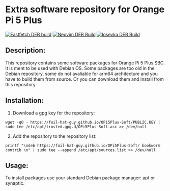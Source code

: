 # Extra software repository for Orange Pi 5 Plus

[![Fastfetch DEB build](https://github.com/foil-hat-guy/OPi5Plus-Soft/actions/workflows/update-fastfetch.yml/badge.svg)](https://github.com/foil-hat-guy/OPi5Plus-Soft/actions/workflows/update-fastfetch.yml)
[![Neovim DEB Build](https://github.com/foil-hat-guy/OPi5Plus-Soft/actions/workflows/update-neovim.yml/badge.svg)](https://github.com/foil-hat-guy/OPi5Plus-Soft/actions/workflows/update-neovim.yml)
[![Iosevka DEB Build](https://github.com/foil-hat-guy/OPi5Plus-Soft/actions/workflows/update-iosevka.yml/badge.svg)](https://github.com/foil-hat-guy/OPi5Plus-Soft/actions/workflows/update-iosevka.yml)

## Description:

This repository contains some software packages for Orange Pi 5 Plus SBC.
It is ment to be used with Debian OS. Some packages are too old in the Debian
repository, some do not avaliable for arm64 architecture and you have to 
build them from source. Or you can download them and install from this repository.


## Installation:

1. Download a gpg key for the repository:
```
wget -qO - https://foil-hat-guy.github.io/OPi5Plus-Soft/PUBLIC.KEY | sudo tee /etc/apt/trusted.gpg.d/OPi5Plus-Soft.asc >> /dev/null
```

2. Add the repository to the repository list:
```
printf "\ndeb https://foil-hat-guy.github.io/OPi5Plus-Soft/ bookworm contrib \n" | sudo tee --append /etc/apt/sources.list >> /dev/null
```

## Usage:

To install packages use your standard Debian package manager: apt or synaptic.
